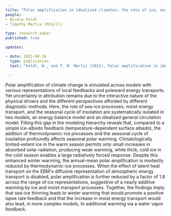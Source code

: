```yaml
---
title: "Polar amplification in idealized climates: the role of ice, moisture, and seasons" 
people:
- Nicole Feldl
- Timothy Merlis (McGill)

type: research paper
published: true

updates:

- date: 2021-08-18
  type: publication
  text: "Feldl, N., and T. M. Merlis (2021), Polar amplification in idealized climates: The role of ice, moisture, and seasons, <i>Geophysical Research Letters</i>, 48, [doi:10.1029/2021GL094130](https://doi.org/10.1029/2021GL094130)."

---
```


Polar amplification of climate change is simulated across models with various representations of local feedbacks and poleward energy transports. Yet uncertainty in attribution remains due to the interactive nature of the physical drivers and the different perspectives afforded by different diagnostic methods. Here, the role of sea-ice processes, moist energy transport, and the seasonal cycle of insolation are systematically isolated in two models, an energy balance model and an idealized general circulation model. Filling this gap in the modeling hierarchy reveals that, compared to a simple ice-albedo feedback (temperature-dependent surface albedo), the addition of thermodynamic-ice processes and the seasonal cycle of insolation profoundly affects seasonal polar warming. Climatologically limited-extent ice in the warm season permits only small increases in absorbed solar radiation, producing weak warming, while thick, cold ice in the cold season enables a large radiatively forced response. Despite this enhanced winter warming, the annual-mean polar amplification is modestly reduced by thermodynamic-ice processes. When the effect of latent heat transport on the EBM's diffusive representation of atmospheric energy transport is disabled, polar amplification is further reduced by a factor of 1.8 across the range of ice representations, suggestive of a nearly additive warming by ice and moist-transport processes. Together, the findings imply that sea-ice thinning leads to winter warming that would promote a positive lapse rate feedback and that the increase in moist energy transport would also lead, in more complex models, to additional warming via a water vapor feedback.


